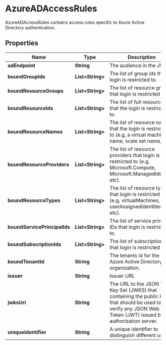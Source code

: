 

# AzureADAccessRules

AzureADAccessRules contains access rules specific to Azure Active Directory authentication.

## Properties

| Name | Type | Description | Notes |
|------------ | ------------- | ------------- | -------------|
|**adEndpoint** | **String** | The audience in the JWT. |  [optional] |
|**boundGroupIds** | **List&lt;String&gt;** | The list of group ids that login is restricted to. |  [optional] |
|**boundResourceGroups** | **List&lt;String&gt;** | The list of resource groups that login is restricted to. |  [optional] |
|**boundResourceIds** | **List&lt;String&gt;** | The list of full resource ids that the login is restricted to. |  [optional] |
|**boundResourceNames** | **List&lt;String&gt;** | The list of resource names that the login is restricted to (e.g, a virtual machine name, scale set name, etc). |  [optional] |
|**boundResourceProviders** | **List&lt;String&gt;** | The list of resource providers that login is restricted to (e.g, Microsoft.Compute, Microsoft.ManagedIdentity, etc). |  [optional] |
|**boundResourceTypes** | **List&lt;String&gt;** | The list of resource types that login is restricted to  (e.g, virtualMachines, userAssignedIdentities, etc). |  [optional] |
|**boundServicePrincipalIds** | **List&lt;String&gt;** | The list of service principal IDs that login is restricted to. |  [optional] |
|**boundSubscriptionIds** | **List&lt;String&gt;** | The list of subscription IDs that login is restricted to. |  [optional] |
|**boundTenantId** | **String** | The tenants id for the Azure Active Directory organization. |  [optional] |
|**issuer** | **String** | Issuer URL |  [optional] |
|**jwksUri** | **String** | The URL to the JSON Web Key Set (JWKS) that containing the public keys that should be used to verify any JSON Web Token (JWT) issued by the authorization server. |  [optional] |
|**uniqueIdentifier** | **String** | A unique identifier to distinguish different users |  [optional] |



